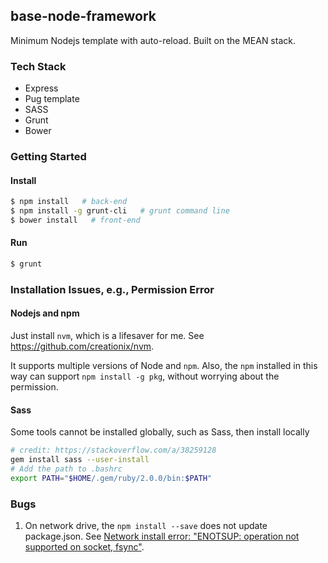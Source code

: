 ## base-node-framework
Minimum Nodejs template with auto-reload. Built on the MEAN stack.

### Tech Stack
- Express
- Pug template
- SASS
- Grunt
- Bower

### Getting Started
#### Install
```bash
$ npm install   # back-end
$ npm install -g grunt-cli   # grunt command line
$ bower install   # front-end
```

#### Run
```bash
$ grunt
```

### Installation Issues, e.g., Permission Error

#### Nodejs and npm

Just install `nvm`, which is a lifesaver for me. See https://github.com/creationix/nvm.

It supports multiple versions of Node and `npm`. Also, the `npm` installed in this way can support `npm install -g pkg`, without worrying about the permission.

#### Sass
Some tools cannot be installed globally, such as Sass, then install locally
```bash
# credit: https://stackoverflow.com/a/38259128
gem install sass --user-install
# Add the path to .bashrc
export PATH="$HOME/.gem/ruby/2.0.0/bin:$PATH"
```

### Bugs
1. On network drive, the `npm install --save` does not update package.json. See [Network install error: "ENOTSUP: operation not supported on socket, fsync"](https://github.com/npm/npm/issues/17066).
